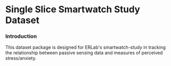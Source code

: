 # Single Slice Smartwatch Study Dataset

### Introduction
This dataset package is designed for ERLab's smartwatch-study in tracking the relationship between passive
sensing data and measures of perceived stress/anxiety.